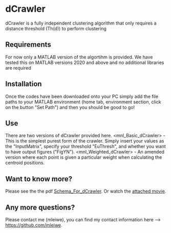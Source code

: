 # dCrawler
dCrawler is a fully independent clustering algorithm that only requires a distance threshold (Th(d)) to perform clustering

## Requirements
For now only a MATLAB version of the algortihm is provided.
We have tested this on MATLAB versions 2020 and above and no additional libraries are required

## Installation
Once the codes have been downloaded onto your PC simply add the file paths to your MATLAB environment (home tab, environment section, click on the button "Set Path") and then you should be good to go!

## Use
There are two versions of dCrawler provided here.
<mnl_Basic_dCrawler> - This is the simplest purest form of the crawler. Simply insert your values as the "InputMatrix", specify your threshold "EuThresh", and whether you want to have output figures ("FigYN").
<mnl_Weighted_dCrawler> - An amended version where each point is given a particular weight when calculating the centroid positions.

## Want to know more?
Please see the the pdf [Schema_For_dCrawler](https://github.com/mleiwe/dCrawler/blob/main/Schema_For_dCrawler.pdf). Or watch the [attached movie](https://github.com/mleiwe/dCrawler/blob/main/SupplementaryVideo1_dCrawlerDemo.avi).

## Any more questions?
Please contact me (mleiwe), you can find my contact information here --> https://github.com/mleiwe.
